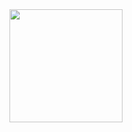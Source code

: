 <img src="https://hb.imgix.net/2ae90e91bd5a1eaaaa4a09511908f9903d0892ea.png" width="200" height="200">
